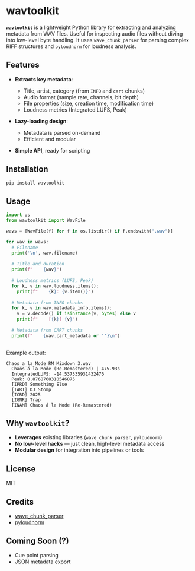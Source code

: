 # wavtoolkit

**`wavtoolkit`** is a lightweight Python library for extracting and analyzing metadata from WAV files. Useful for inspecting audio files without diving into low-level byte handling.
It uses `wave_chunk_parser` for parsing complex RIFF structures and `pyloudnorm` for loudness analysis.

## Features

- **Extracts key metadata**:
  - Title, artist, category (from `INFO` and `cart` chunks)
  - Audio format (sample rate, channels, bit depth)
  - File properties (size, creation time, modification time)
  - Loudness metrics (Integrated LUFS, Peak)

- **Lazy-loading design**:
  - Metadata is parsed on-demand
  - Efficient and modular

- **Simple API**, ready for scripting

## Installation

```bash
pip install wavtoolkit
```

## Usage

```python
import os
from wavtoolkit import WavFile

wavs = [WavFile(f) for f in os.listdir() if f.endswith(".wav")]

for wav in wavs:
  # Filename
  print('\n', wav.filename)
  
  # Title and duration
  print(f"    {wav}")
  
  # Loudness metrics (LUFS, Peak)
  for k, v in wav.loudness.items():
    print(f"    {k}: {v.item()}")
  
  # Metadata from INFO chunks
  for k, v in wav.metadata_info.items():
    v = v.decode() if isinstance(v, bytes) else v
    print(f"    [{k}] {v}")
  
  # Metadata from CART chunks
  print(f"    {wav.cart_metadata or ''}\n")
  
```

Example output:

```plaintext
Chaos_a_la_Mode_RM_Mixdown_3.wav
  Chaos á la Mode (Re-Remastered) | 475.93s
  IntegratedLUFS: -14.537535931432476
  Peak: 0.8768768310546875
  [IPRD] Something Else
  [IART] DJ Stomp
  [ICRD] 2025
  [IGNR] Trap
  [INAM] Chaos á la Mode (Re-Remastered)
```

## Why `wavtoolkit`?

- **Leverages** existing libraries (`wave_chunk_parser`, `pyloudnorm`)
- **No low-level hacks** — just clean, high-level metadata access
- **Modular design** for integration into pipelines or tools


## License

MIT

## Credits

- [wave_chunk_parser](https://github.com/deeuu/wave-chunk-parser)
- [pyloudnorm](https://github.com/csteinmetz1/pyloudnorm)

## Coming Soon (?)

- Cue point parsing
- JSON metadata export
